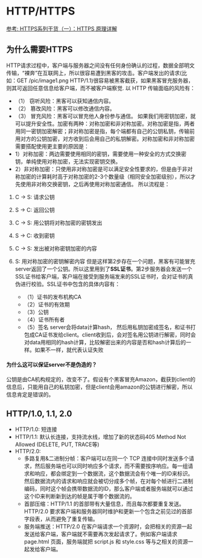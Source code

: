 # HTTP/HTTPS
[参考: HTTPS系列干货（一）：HTTPS 原理详解](https://www.zhihu.com/collection/205709687?page=2)
## 为什么需要HTTPS
HTTP请求过程中，客户端与服务器之间没有任何身份确认的过程，数据全部明文传输，“裸奔”在互联网上，所以很容易遭到黑客的攻击。客户端发出的请求(比如：GET /pic/image1.png HTTP/1.1)很容易被黑客截获，如果黑客冒充服务器，则其可返回任意信息给客户端，而不被客户端察觉. 以 HTTP 传输面临的风险有：
- （1） 窃听风险：黑客可以获知通信内容。
- （2） 篡改风险：黑客可以修改通信内容。
- （3） 冒充风险：黑客可以冒充他人身份参与通信。
如果我们用密钥加密，就可以提升安全性。加密有两种：对称加密和非对称加密。对称加密是指，两者用同一密钥加密解密；非对称加密是指，每个端都有自己的公钥私钥，传输前用对方的公钥加密，对方收到后会用自己的私钥解密。对称加密和非对称加密需要搭配使用更主要的原因是：
- 1）对称加密：两边需要使用相同的密钥，需要使用一种安全的方式交换密钥，单纯使用对称加密，无法实现密钥交换。
- 2）非对称加密：只使用非对称加密是可以满足安全性要求的，但是由于非对称加密的计算耗时高于对称加密的2-3个数量级（相同安全加密级别），所以才先使用非对称交换密钥，之后再使用对称加密通信。
所以流程是：
1. C -> S: 请求公钥
2. S -> C: 返回公钥
3. C -> S: 用公钥将对称加密的密钥发出
4. S -> C: 收到密钥
5. C -> S: 发出被对称密钥加密的内容
6. S: 用对称加密的密钥解密内容
但是这样第2步存在一个问题，黑客有可能冒充server返回了一个公钥。所以这里用到了**SSL证书**。第2步服务器会发送一个SSL证书给客户端，客户端在接受到服务端发来的SSL证书时，会对证书的真伪进行校验。SSL证书中包含的具体内容有：

    - （1）证书的发布机构CA
    - （2）证书的有效期
    - （3）公钥
    - （4）证书所有者
    - （5）签名
server会将data计算hash， 然后用私钥加密成签名，和证书打包成CA证书发给client。client收到后，会对签名用公钥进行解密，同时会对data用相同的hash计算，比较解密出来的内容是否和hash计算后的一样。如果不一样，就代表认证失败
#### 为什么这可以保证server不是伪造的？
公钥是由CA机构规定的，改变不了。假设有个黑客冒充Amazon，截获到client的信息后，只能用自己的私钥加密，但是client会用amazon的公钥进行解密，所以信息肯定是错误的。

## HTTP/1.0, 1.1, 2.0
- HTTP/1.0: 短连接
- HTTP/1.1: 默认长连接，支持流水线，增加了新的状态码405 Method Not Allowed (DELETE, PUT, TRACE等)
- HTTP/2.0: 
    - 多路复用&二进制分帧：客户端可以在同一个 TCP 连接中同时发送多个请求，然后服务端也可以同时响应多个请求，而不需要按序响应。每一组请求和响应，都会绑定到一个数据流，这个数据流会有个唯一的ID来标识。然后数据流内的请求和响应就会被切分成多个帧，在对每个帧进行二进制编码，同时这个帧会携带数据流的ID，那么客户端或者服务端就可以通过这个ID来判断新到达的帧是属于哪个数据流的。
    - 首部压缩：HTTP/1.1 的首部带有大量信息，而且每次都要重复发送。HTTP/2.0 要求客户端和服务器同时维护和更新一个包含之前见过的首部字段表，从而避免了重复传输。
    - 服务端推送：HTTP/2.0 在客户端请求一个资源时，会把相关的资源一起发送给客户端，客户端就不需要再次发起请求了。例如客户端请求 page.html 页面，服务端就把 script.js 和 style.css 等与之相关的资源一起发给客户端。